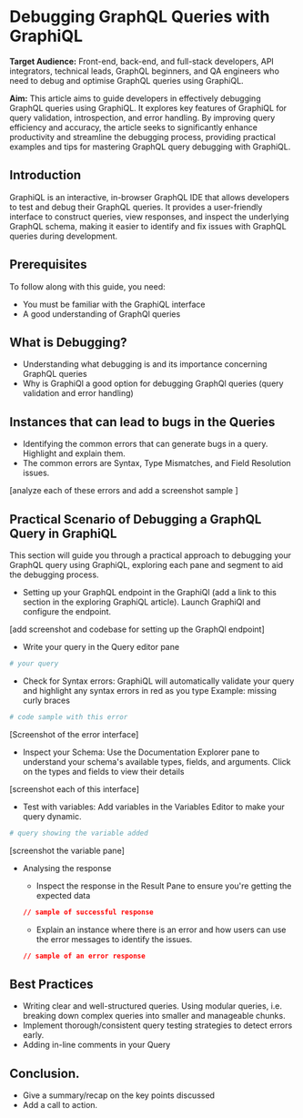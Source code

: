 # Debugging GraphQL Queries with GraphiQL

**Target Audience:** Front-end, back-end, and full-stack developers, API integrators, technical leads, GraphQL beginners, and QA engineers who need to debug and optimise GraphQL queries using GraphiQL.

**Aim:** This article aims to guide developers in effectively debugging GraphQL queries using GraphiQL. It explores key features of GraphiQL for query validation, introspection, and error handling. By improving query efficiency and accuracy, the article seeks to significantly enhance productivity and streamline the debugging process, providing practical examples and tips for mastering GraphQL query debugging with GraphiQL.

## Introduction
GraphiQL is an interactive, in-browser GraphQL IDE that allows developers to test and debug their GraphQL queries. It provides a user-friendly interface to construct queries, view responses, and inspect the underlying GraphQL schema, making it easier to identify and fix issues with GraphQL queries during development.

## Prerequisites
To follow along with this guide, you need:
- You must be familiar with the GraphiQL interface
- A good understanding of GraphQl queries

## What is Debugging?
- Understanding what debugging is and its importance concerning GraphQL queries
- Why is GraphiQl a good option for debugging GraphQl queries (query validation and error handling)

## Instances that can lead to bugs in the Queries
- Identifying the common errors that can generate bugs in a query. Highlight and explain them.
- The common errors are Syntax, Type Mismatches, and Field Resolution issues.

[analyze each of these errors and add a screenshot sample ]

## Practical Scenario of Debugging a GraphQL Query in GraphiQL
This section will guide you through a practical approach to debugging your GraphQL query using GraphiQL, exploring each pane and segment to aid the debugging process.
- Setting up your GraphQL endpoint in the GraphiQl (add a link to this section in the exploring GraphiQL article). Launch GraphiQl and configure the endpoint.

[add screenshot and codebase for setting up the GraphQl endpoint]
- Write your query in the Query editor pane
```graphql
# your query
```
- Check for Syntax errors: GraphiQL will automatically validate your query and highlight any syntax errors in red as you type
Example: missing curly braces
```graphql
# code sample with this error
```
[Screenshot of the error interface]

- Inspect your Schema: Use the Documentation Explorer pane to understand your schema's available types, fields, and arguments. Click on the types and fields to view their details

[screenshot each of this interface]

- Test with variables: Add variables in the Variables Editor to make your query dynamic.
```graphql
# query showing the variable added
```
[screenshot the variable pane]

- Analysing the response
    -  Inspect the response in the Result Pane to ensure you're getting the expected data
    ```json
    // sample of successful response
    ```

    - Explain an instance where there is an error and how users can use the error messages to identify the issues.
    ```json
    // sample of an error response
    ```

## Best Practices
- Writing clear and well-structured queries. Using modular queries, i.e. breaking down complex queries into smaller and manageable chunks.
- Implement thorough/consistent query testing strategies to detect errors early.
- Adding in-line comments in your Query

## Conclusion.
- Give a summary/recap on the key points discussed
- Add a call to action.
